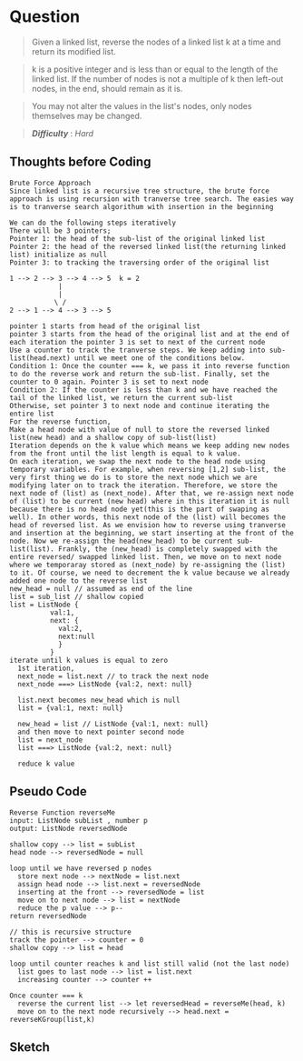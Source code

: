 # Question

> Given a linked list, reverse the nodes of a linked list k at a time and return its modified list.

> k is a positive integer and is less than or equal to the length of the linked list. If the number of nodes is not a multiple of k then left-out nodes, in the end, should remain as it is.

> You may not alter the values in the list's nodes, only nodes themselves may be changed.

> **_Difficulty_** : _Hard_

## Thoughts before Coding

    Brute Force Approach
    Since linked list is a recursive tree structure, the brute force approach is using recursion with tranverse tree search. The easies way is to tranverse search algorithum with insertion in the beginning

    We can do the following steps iteratively
    There will be 3 pointers;
    Pointer 1: the head of the sub-list of the original linked list
    Pointer 2: the head of the reversed linked list(the returning linked list) initialize as null
    Pointer 3: to tracking the traversing order of the original list

    1 --> 2 --> 3 --> 4 --> 5  k = 2
                |
                |
               \ /
    2 --> 1 --> 4 --> 3 --> 5

    pointer 1 starts from head of the original list
    pointer 3 starts from the head of the original list and at the end of each iteration the pointer 3 is set to next of the current node
    Use a counter to track the tranverse steps. We keep adding into sub-list(head.next) until we meet one of the conditions below.
    Condition 1: Once the counter === k, we pass it into reverse function to do the reverse work and return the sub-list. Finally, set the counter to 0 again. Pointer 3 is set to next node
    Condition 2: If the counter is less than k and we have reached the tail of the linked list, we return the current sub-list
    Otherwise, set pointer 3 to next node and continue iterating the entire list
    For the reverse function,
    Make a head node with value of null to store the reversed linked list(new head) and a shallow copy of sub-list(list)
    Iteration depends on the k value which means we keep adding new nodes from the front until the list length is equal to k value.
    On each iteration, we swap the next node to the head node using temporary variables. For example, when reversing [1,2] sub-list, the very first thing we do is to store the next node which we are modifying later on to track the iteration. Therefore, we store the next node of (list) as (next_node). After that, we re-assign next node of (list) to be current (new head) where in this iteration it is null because there is no head node yet(this is the part of swaping as well). In other words, this next node of the (list) will becomes the head of reversed list. As we envision how to reverse using tranverse and insertion at the beginning, we start inserting at the front of the node. Now we re-assign the head(new_head) to be current sub-list(list). Frankly, the (new_head) is completely swapped with the entire reversed/ swapped linked list. Then, we move on to next node where we temporaray stored as (next_node) by re-assigning the (list) to it. Of course, we need to decrement the k value because we already added one node to the reverse list
    new_head = null // assumed as end of the line
    list = sub_list // shallow copied
    list = ListNode {
              val:1,
              next: {
                val:2,
                next:null
                }
              }
    iterate until k values is equal to zero
      1st iteration,
      next_node = list.next // to track the next node
      next_node ===> ListNode {val:2, next: null}

      list.next becomes new_head which is null
      list = {val:1, next: null}

      new_head = list // ListNode {val:1, next: null}
      and then move to next pointer second node
      list = next_node
      list ===> ListNode {val:2, next: null}

      reduce k value

## Pseudo Code

    Reverse Function reverseMe
    input: ListNode subList , number p
    output: ListNode reversedNode

    shallow copy --> list = subList
    head node --> reversedNode = null

    loop until we have reversed p nodes
      store next node --> nextNode = list.next
      assign head node --> list.next = reversedNode
      inserting at the front --> reversedNode = list
      move on to next node --> list = nextNode
      reduce the p value --> p--
    return reversedNode

    // this is recursive structure
    track the pointer --> counter = 0
    shallow copy --> list = head

    loop until counter reaches k and list still valid (not the last node)
      list goes to last node --> list = list.next
      increasing counter --> counter ++

    Once counter === k
      reverse the current list --> let reversedHead = reverseMe(head, k)
      move on to the next node recursively --> head.next = reverseKGroup(list,k)

## Sketch
